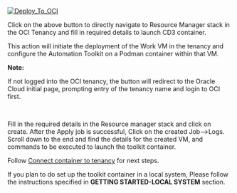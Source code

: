 
 [![Deploy_To_OCI](https://oci-resourcemanager-plugin.plugins.oci.oraclecloud.com/latest/deploy-to-oracle-cloud.svg)](https://cloud.oracle.com/resourcemanager/stacks/create?zipUrl=https://github.com/oracle-devrel/cd3-automation-toolkit/archive/refs/heads/develop.zip)



Click on the above button to directly navigate to Resource Manager stack in the OCI Tenancy and fill in required details to launch CD3 container.

This action will initiate the deployment of the Work VM in the tenancy and configure the Automation Toolkit on a Podman container within that VM. 

**Note:**

If not logged into the OCI tenancy, the button will redirect to the Oracle Cloud initial page, prompting entry of the tenancy name and login to OCI first.

<br>

Fill in the required details in the Resource manager stack and click on create. After the Apply job is successful, Click on the created Job-->Logs. Scroll down to the end and find the details for the created VM, and commands to be executed to launch the toolkit container.


Follow [Connect container to tenancy](Connect_container_to_OCI_Tenancy.md) for next steps. 

If you plan to do set up the toolkit container in a local system, Please follow the instructions specified in **GETTING STARTED-LOCAL SYSTEM** section.